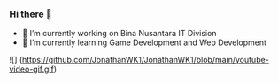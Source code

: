 ### Hi there 👋
- 🔭 I’m currently working on Bina Nusantara IT Division
- 🌱 I’m currently learning Game Development and Web Development

![]
(https://github.com/JonathanWK1/JonathanWK1/blob/main/youtube-video-gif.gif)
<!--
**JonathanWK1/JonathanWK1** is a ✨ _special_ ✨ repository because its `README.md` (this file) appears on your GitHub profile.

Here are some ideas to get you started:

- 🔭 I’m currently working on ...
- 🌱 I’m currently learning ...
- 👯 I’m looking to collaborate on ...
- 🤔 I’m looking for help with ...
- 💬 Ask me about ...
- 📫 How to reach me: ...
- 😄 Pronouns: ...
- ⚡ Fun fact: ...
-->
